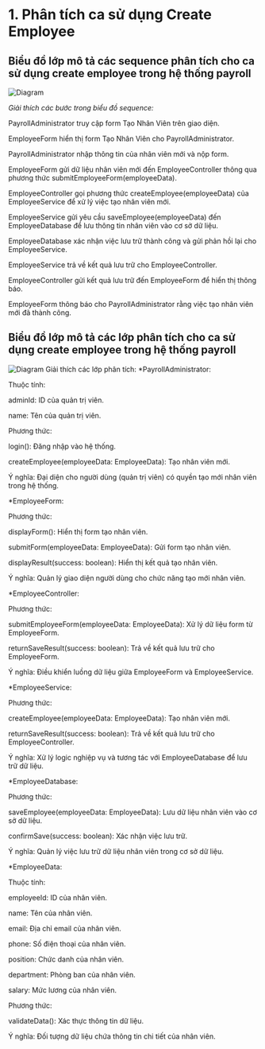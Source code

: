 # 1. Phân tích ca sử dụng Create Employee

## Biểu đồ lớp mô tả các sequence phân tích cho ca sử dụng create employee  trong hệ thống payroll

![Diagram](https://www.planttext.com/api/plantuml/png/TD8nJiCm50RWtQTuwbG6Bf01DKfICLKHYTXTroMMOZkoNo9bPkG8BC28nCRK30mvIKx05N3IDWIKhlQdty-_tdVpjR983POo9vIXDX3JskWyztTIA67HK7T8IE6COAAW2c4nHnP0BSJ-NnZ98jSrvsjjv02YzJm8jC8-aXzpec2U9TnKWl6ZIUPDI95kgJsXa93OX-iRzx87gIbhODtXeu2zcmZIxl2gOPErRmhkHVkkIBJkRUnxS2kwvb41PbtpT4d_9c-o8HMpzbCz00e5Qd1Lxq1spRCuPKU11xRSIe7JSfPyClqLYOA19XummodoC_tFae65Bf5M5r4uPccr5qOcpYvjoHYtTinmKncEfL7zxHstPOuJ4vp_kHEso6azYyRgqcCBszRLXKDfqp9SHoyg0zORik9grw_U3m000F__0m00)

*Giải thích các bước trong biểu đồ sequence:*

PayrollAdministrator truy cập form Tạo Nhân Viên trên giao diện.

EmployeeForm hiển thị form Tạo Nhân Viên cho PayrollAdministrator.

PayrollAdministrator nhập thông tin của nhân viên mới và nộp form.

EmployeeForm gửi dữ liệu nhân viên mới đến EmployeeController thông qua phương thức submitEmployeeForm(employeeData).

EmployeeController gọi phương thức createEmployee(employeeData) của EmployeeService để xử lý việc tạo nhân viên mới.

EmployeeService gửi yêu cầu saveEmployee(employeeData) đến EmployeeDatabase để lưu thông tin nhân viên vào cơ sở dữ liệu.

EmployeeDatabase xác nhận việc lưu trữ thành công và gửi phản hồi lại cho EmployeeService.

EmployeeService trả về kết quả lưu trữ cho EmployeeController.

EmployeeController gửi kết quả lưu trữ đến EmployeeForm để hiển thị thông báo.

EmployeeForm thông báo cho PayrollAdministrator rằng việc tạo nhân viên mới đã thành công.

## Biểu đồ lớp mô tả các lớp phân tích cho ca sử dụng create employee  trong hệ thống payroll

![Diagram](https://www.planttext.com/api/plantuml/png/f9J1JiCm38RlVOeSos4lq0CQWY5nGziJU8qt8YLn5RkLAiIJSU2HU0MQaMvTsBHDzDJ-TktFoPzyVtxDMI18wsnHMs1Mhz07ilP1E-CDIm2XeDuBDJmp1L5zqPKoNfBamM6bLXACt-uafInjZI_lAjMHqKch0uBWmZMMUiGIqyiJ25HgCVaQV_ie4j0OVARW4eXIsd1ZeOzQreZRjJEo2rnkSbHiYTnQARcjQsIkr9h88lYpG8_a9IuLXZtMR_CfyTKG0QKDVWKTtignmj2P6lSGDo_rVm5YhJNmWO278jVrJwL7Sl8R4rnakAtxtg1ZimiUZObWRAOrR-Jpl8ROY26VoHgRuTGuz98562o4lb8RIo1fh0wiqSEMHD9oClGmoidJDflT7xc-E3e2q-Z1WiK9LqupaqcAt3JJd74VYpyRcsUT9zf5v-Xrl55-0000__y30000)
Giải thích các lớp phân tích:
*PayrollAdministrator:

Thuộc tính:

adminId: ID của quản trị viên.

name: Tên của quản trị viên.

Phương thức:

login(): Đăng nhập vào hệ thống.

createEmployee(employeeData: EmployeeData): Tạo nhân viên mới.

Ý nghĩa: Đại diện cho người dùng (quản trị viên) có quyền tạo mới nhân viên trong hệ thống.

*EmployeeForm:

Phương thức:

displayForm(): Hiển thị form tạo nhân viên.

submitForm(employeeData: EmployeeData): Gửi form tạo nhân viên.

displayResult(success: boolean): Hiển thị kết quả tạo nhân viên.

Ý nghĩa: Quản lý giao diện người dùng cho chức năng tạo mới nhân viên.

*EmployeeController:

Phương thức:

submitEmployeeForm(employeeData: EmployeeData): Xử lý dữ liệu form từ EmployeeForm.

returnSaveResult(success: boolean): Trả về kết quả lưu trữ cho EmployeeForm.

Ý nghĩa: Điều khiển luồng dữ liệu giữa EmployeeForm và EmployeeService.

*EmployeeService:

Phương thức:

createEmployee(employeeData: EmployeeData): Tạo nhân viên mới.

returnSaveResult(success: boolean): Trả về kết quả lưu trữ cho EmployeeController.

Ý nghĩa: Xử lý logic nghiệp vụ và tương tác với EmployeeDatabase để lưu trữ dữ liệu.

*EmployeeDatabase:

Phương thức:

saveEmployee(employeeData: EmployeeData): Lưu dữ liệu nhân viên vào cơ sở dữ liệu.

confirmSave(success: boolean): Xác nhận việc lưu trữ.

Ý nghĩa: Quản lý việc lưu trữ dữ liệu nhân viên trong cơ sở dữ liệu.

*EmployeeData:

Thuộc tính:

employeeId: ID của nhân viên.

name: Tên của nhân viên.

email: Địa chỉ email của nhân viên.

phone: Số điện thoại của nhân viên.

position: Chức danh của nhân viên.

department: Phòng ban của nhân viên.

salary: Mức lương của nhân viên.

Phương thức:

validateData(): Xác thực thông tin dữ liệu.

Ý nghĩa: Đối tượng dữ liệu chứa thông tin chi tiết của nhân viên.
